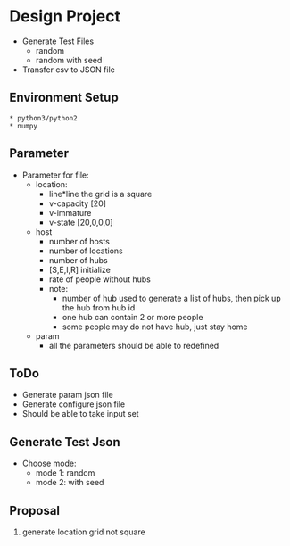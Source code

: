 # Design Project #

* Generate Test Files
    - random
    - random with seed
* Transfer csv to JSON file

## Environment Setup
    * python3/python2
    * numpy

## Parameter
* Parameter for file:
    - location:
        * line*line the grid is a square
        * v-capacity [20]
        * v-immature
        * v-state [20,0,0,0]
    - host
        * number of hosts
        * number of locations
        * number of hubs
        * [S,E,I,R] initialize
        * rate of people without hubs
        * note:
          - number of hub used to generate a list of hubs, then pick up the hub from hub id
          - one hub can contain 2 or more people
          - some people may do not have hub, just stay home
    - param
        * all the parameters should be able to redefined

## ToDo
* Generate param json file
* Generate configure json file
* Should be able to take input set

## Generate Test Json

* Choose mode:
    * mode 1: random
    * mode 2: with seed

## Proposal
1. generate location grid not square
